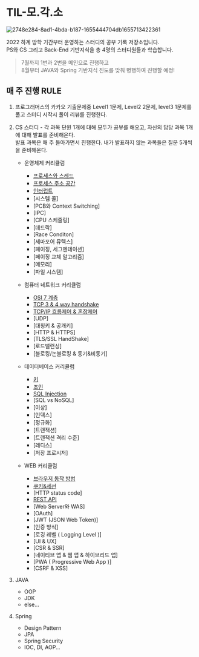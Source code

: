 # TIL-모.각.소
![2748e284-8ad1-4bda-b187-1655444704db1655713422361](https://user-images.githubusercontent.com/59333136/177041642-6db53d11-379f-47db-b1e7-830c14034d05.jpeg)

2022 하계 방학 기간부터 운영하는 스터디의 공부 기록 저장소입니다. <br>
PS와 CS 그리고 Back-End 기반지식을 총 4명의 스터디원들과 학습합니다.

>7월까지 1번과 2번을 메인으로 진행하고<br>
 8월부터 JAVA와 Spring 기반지식 진도를 맞춰 병행하여 진행할 예정!

## 매 주 진행 RULE

1. 프로그래머스의 카카오 기출문제중 Level1 1문제, Level2 2문제, level3 1문제를 풀고
스터디 시작시 풀이 리뷰를 진행한다.

2. CS 스터디 - 각 과목 단원 1개에 대해 모두가 공부를 해오고, 자신의 담당 과목 1개에 대해 발표를 준비해온다.
<br>발표 과목은 매 주 돌아가면서 진행한다. 내가 발표하지 않는 과목들은 질문 5개씩을 준비해온다.

    - 운영체제 커리큘럼
      - [프로세스와 스레드](운영체제/프로세스와%20스레드.md)
      - [프로세스 주소 공간](운영체제/프로세스%20주소%20공간.md)
      - [인터럽트](운영체제/프로세스와%20스레드.md)
      - [시스템 콜]
      - [PCB와 Context Switching]
      - [IPC]
      - [CPU 스케줄링]
      - [데드락]
      - [Race Conditon]
      - [세마포어 뮤텍스]
      - [페이징, 세그멘테이션]
      - [페이징 교체 알고리즘]
      - [메모리]
      - [파일 시스템]
    
    - 컴퓨터 네트워크 커리큘럼
      - [OSI 7 계층](네트워크/OSI%207%20계층.md)
      - [TCP 3 & 4 way handshake](네트워크/TCP%20handshake.md)
      - [TCP/IP 흐름제어 & 혼잡제어](네트워크/TCP%20IP%20흐름제어&혼잡제어.md)
      - [UDP]
      - [대칭키 & 공개키]
      - [HTTP & HTTPS]
      - [TLS/SSL HandShake]
      - [로드밸런싱]
      - [블로킹/논블로킹 & 동기&비동기]
    
    - 데이터베이스 커리큘럼
      - [키](데이터베이스/키.md)
      - [조인](데이터베이스/조인.md)
      - [SQL Injection](데이터베이스/SQL%20Injection.md)
      - [SQL vs NoSQL]
      - [이상]
      - [인덱스]
      - [정규화]
      - [트랜잭션]
      - [트랜잭션 격리 수준]
      - [레디스]
      - [저장 프로시저]
    
    - WEB 커리큘럼
      - [브라우저 동작 방법](웹/브라우저%20동작%20방법.md)
      - [쿠키&세선](웹/쿠키&세션.md)
      - [HTTP status code]
      - [REST API](웹/REST%20API.md)
      - [Web Server와 WAS]
      - [OAuth]
      - [JWT (JSON Web Token)]
      - [인증 방식]
      - [로깅 레벨 ( Logging Level )]
      - [UI & UX]
      - [CSR & SSR]
      - [네이티브 앱 & 웹 앱 & 하이브리드 앱]
      - [PWA ( Progressive Web App )]
      - [CSRF & XSS]

1. JAVA
    - OOP
    - JDK
    - else...

2. Spring
    - Design Pattern
    - JPA
    - Spring Security
    - IOC, DI, AOP...
